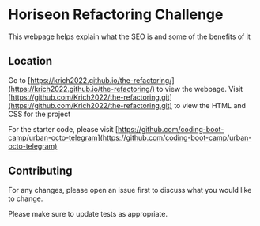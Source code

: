 # Horiseon Refactoring Challenge

This webpage helps explain what the SEO is and some of the benefits of it

## Location

Go to [https://krich2022.github.io/the-refactoring/](https://krich2022.github.io/the-refactoring/) to view the webpage. Visit [https://github.com/Krich2022/the-refactoring.git](https://github.com/Krich2022/the-refactoring.git) to view the HTML and CSS for the project

For the starter code, please visit [https://github.com/coding-boot-camp/urban-octo-telegram](https://github.com/coding-boot-camp/urban-octo-telegram)

## Contributing

For any changes, please open an issue first
to discuss what you would like to change.

Please make sure to update tests as appropriate.
